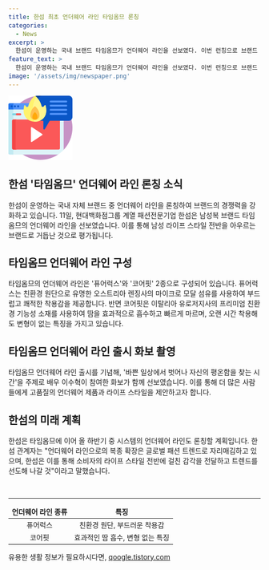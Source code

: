 ```yaml
---
title: 한섬 최초 언더웨어 라인 타임옴므 론칭
categories:
  - News
excerpt: >
  한섬이 운영하는 국내 브랜드 타임옴므가 언더웨어 라인을 선보였다. 이번 런칭으로 브랜드 경쟁력을 높이고 남성 라이프 스타일을 아우르는 브랜드로 거듭났다. 언더웨어 라인은 퓨어럭스와 코어핏 2종으로 구성되었는데, 친환경 소재와 프리미엄 기능성 소재를 사용하여 착용감을 높였다. 타임옴므 언더웨어 라인 출시를 기념해 배우 이수혁이 참여한 화보가 선보일 예정이며, 이에 이어 올 하반기 중 시스템의 언더웨어 라인도 계획 중이라고 한다. 이를 통해 한섬이 글로벌 패션 트렌드를 따르며 소비자의 라이프 스타일을 더 잘 반영하고자 한다고 한다.
feature_text: >
  한섬이 운영하는 국내 브랜드 타임옴므가 언더웨어 라인을 선보였다. 이번 런칭으로 브랜드 경쟁력을 높이고 남성 라이프 스타일을 아우르는 브랜드로 거듭났다. 언더웨어 라인은 퓨어럭스와 코어핏 2종으로 구성되었는데, 친환경 소재와 프리미엄 기능성 소재를 사용하여 착용감을 높였다. 타임옴므 언더웨어 라인 출시를 기념해 배우 이수혁이 참여한 화보가 선보일 예정이며, 이에 이어 올 하반기 중 시스템의 언더웨어 라인도 계획 중이라고 한다. 이를 통해 한섬이 글로벌 패션 트렌드를 따르며 소비자의 라이프 스타일을 더 잘 반영하고자 한다고 한다.
image: '/assets/img/newspaper.png'
---
```


<p><img src="/assets/img/news.png" alt="rentncar 속보" /></p>

<h2>한섬 '타임옴므' 언더웨어 라인 론칭 소식</h2>

<p data-ke-size="size16">한섬이 운영하는 국내 자체 브랜드 중 언더웨어 라인을 론칭하여 브랜드의 경쟁력을 강화하고 있습니다. 11일, 현대백화점그룹 계열 패션전문기업 한섬은 남성복 브랜드 타임옴므의 언더웨어 라인을 선보였습니다. 이를 통해 남성 라이프 스타일 전반을 아우르는 브랜드로 거듭난 것으로 평가됩니다.</p>

<h2 data-ke-size="size26">타임옴므 언더웨어 라인 구성</h2>

<p data-ke-size="size16">타임옴므의 언더웨어 라인은 '퓨어럭스'와 '코어핏' 2종으로 구성되어 있습니다. 퓨어럭스는 친환경 원단으로 유명한 오스트리아 렌징사의 마이크로 모달 섬유를 사용하여 부드럽고 쾌적한 착용감을 제공합니다. 반면 코어핏은 이탈리아 유로저지사의 프리미엄 친환경 기능성 소재를 사용하여 땀을 효과적으로 흡수하고 빠르게 마르며, 오랜 시간 착용해도 변형이 없는 특징을 가지고 있습니다.</p>

<h2 data-ke-size="size26">타임옴므 언더웨어 라인 출시 화보 촬영</h2>

<p data-ke-size="size16">타임옴므 언더웨어 라인 출시를 기념해, '바쁜 일상에서 벗어나 자신의 평온함을 찾는 시간'을 주제로 배우 이수혁이 참여한 화보가 함께 선보였습니다. 이를 통해 더 많은 사람들에게 고품질의 언더웨어 제품과 라이프 스타일을 제안하고자 합니다.</p>

<h2 data-ke-size="size26">한섬의 미래 계획</h2>

<p data-ke-size="size16">한섬은 타임옴므에 이어 올 하반기 중 시스템의 언더웨어 라인도 론칭할 계획입니다. 한섬 관계자는 "언더웨어 라인으로의 복종 확장은 글로벌 패션 트렌드로 자리매김하고 있으며, 한섬은 이를 통해 소비자의 라이프 스타일 전반에 걸친 감각을 전달하고 트렌드를 선도해 나갈 것"이라고 말했습니다.</p>

<p data-ke-size="size16">&nbsp;</p>

<hr>

<table>
<thead>
<tr>
<td style="text-align: center;"><b>언더웨어 라인 종류</b></td>
<td style="text-align: center;"><b>특징</b></td>
</tr>
</thead>
<tbody>
<tr>
<td style="text-align: center;">퓨어럭스</td>
<td style="text-align: center;">친환경 원단, 부드러운 착용감</td>
</tr>
<tr>
<td style="text-align: center;">코어핏</td>
<td style="text-align: center;">효과적인 땀 흡수, 변형 없는 특징</td>
</tr>
</tbody>
</table>
유용한 생활 정보가 필요하시다면, <a href="https://qoogle.tistory.com" rel="dofollow">qoogle.tistory.com</a>


